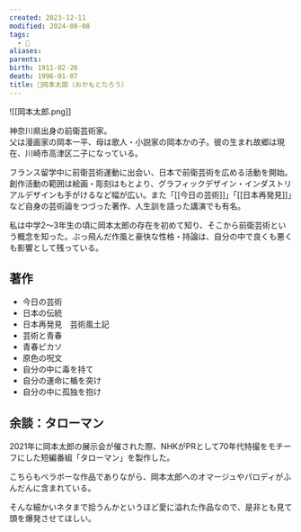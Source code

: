 ```yaml
---
created: 2023-12-11
modified: 2024-08-08
tags:
  - 👤
aliases: 
parents: 
birth: 1911-02-26
death: 1996-01-07
title: 👤岡本太郎（おかもとたろう）
---
```

![[岡本太郎.png]]

神奈川県出身の前衛芸術家。  
父は漫画家の岡本一平、母は歌人・小説家の岡本かの子。彼の生まれ故郷は現在、川崎市高津区二子になっている。

フランス留学中に前衛芸術運動に出会い、日本で前衛芸術を広める活動を開始。創作活動の範囲は絵画・彫刻はもとより、グラフィックデザイン・インダストリアルデザインも手がけるなど幅が広い。また「[[今日の芸術]]」「[[日本再発見]]」など自身の芸術論をつづった著作、人生訓を語った講演でも有名。

私は中学2〜3年生の頃に岡本太郎の存在を初めて知り、そこから前衛芸術という概念を知った。ぶっ飛んだ作風と豪快な性格・持論は、自分の中で良くも悪くも影響として残っている。

## 著作
- 今日の芸術
- 日本の伝統
- 日本再発見　芸術風土記
- 芸術と青春
- 青春ピカソ
- 原色の呪文
- 自分の中に毒を持て
- 自分の運命に楯を突け
- 自分の中に孤独を抱け

## 余談：タローマン
2021年に岡本太郎の展示会が催された際、NHKがPRとして70年代特撮をモチーフにした短編番組「タローマン」を製作した。

こちらもベラボーな作品でありながら、岡本太郎へのオマージュやパロディがふんだんに含まれている。

そんな細かいネタまで拾うんかというほど愛に溢れた作品なので、是非とも見て頭を爆発させてほしい。